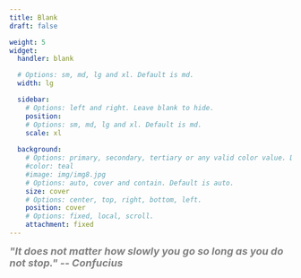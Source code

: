 ```yaml
---
title: Blank
draft: false

weight: 5
widget:
  handler: blank

  # Options: sm, md, lg and xl. Default is md.
  width: lg

  sidebar:
    # Options: left and right. Leave blank to hide.
    position:
    # Options: sm, md, lg and xl. Default is md.
    scale: xl
  
  background:
    # Options: primary, secondary, tertiary or any valid color value. Default is primary.
    #color: teal
    #image: img/img8.jpg
    # Options: auto, cover and contain. Default is auto.
    size: cover
    # Options: center, top, right, bottom, left.
    position: cover
    # Options: fixed, local, scroll.
    attachment: fixed
---
```


<font color = 'gray' size = 4><b><i>"It does not matter how slowly you go so long as you do not stop." -- Confucius</i></b></font>

<div style="text-align:center">
  <p>   
  </p>
</div>

